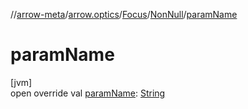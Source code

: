 //[arrow-meta](../../../../index.md)/[arrow.optics](../../index.md)/[Focus](../index.md)/[NonNull](index.md)/[paramName](param-name.md)

# paramName

[jvm]\
open override val [paramName](param-name.md): [String](https://kotlinlang.org/api/latest/jvm/stdlib/kotlin/-string/index.html)
